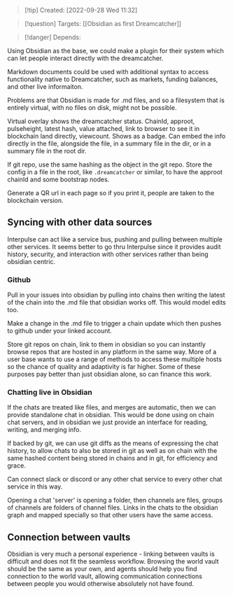 >[!tip] Created: [2022-09-28 Wed 11:32]

>[!question] Targets: [[Obsidian as first Dreamcatcher]]

>[!danger] Depends: 

Using Obsidian as the base, we could make a plugin for their system which can let people interact directly with the dreamcatcher.

Markdown documents could be used with additional syntax to access functionality native to Dreamcatcher, such as markets, funding balances, and other live informaiton.

Problems are that Obsidian is made for .md files, and so a filesystem that is entirely virtual, with no files on disk, might not be possible.

Virtual overlay shows the dreamcatcher status.  ChainId, approot, pulseheight, latest hash, value attached, link to browser to see it in blockchain land directly, viewcount.  Shows as a badge.  Can embed the info directly in the file, alongside the file, in a summary file in the dir, or in a summary file in the root dir.  

If git repo, use the same hashing as the object in the git repo.
Store the config in a file in the root, like `.dreamcatcher` or similar, to have the approot chainId and some bootstrap nodes.

Generate a QR url in each page so if you print it, people are taken to the blockchain version.

## Syncing with other data sources
Interpulse can act like a service bus, pushing and pulling between multiple other services.
It seems better to go thru Interpulse since it provides audit history, security, and interaction with other services rather than being obsidian centric.

### Github
Pull in your issues into obsidian by pulling into chains then writing the latest of the chain into the .md file that obsidian works off.
This would model edits too.

Make a change in the .md file to trigger a chain update which then pushes to github under your linked account.

Store git repos on chain, link to them in obsidian so you can instantly browse repos that are hosted in any platform in the same way.  More of a user base wants to use a range of methods to access these multiple hosts so the chance of quality and adaptivity is far higher.  Some of these purposes pay better than just obsidian alone, so can finance this work.

### Chatting live in Obsidian
If the chats are treated like files, and merges are automatic, then we can provide standalone chat in obsidian.  This would be done using on chain chat servers, and in obsidian we just provide an interface for reading, writing, and merging info.

If backed by git, we can use git diffs as the means of expressing the chat history, to allow chats to also be stored in git as well as on chain with the same hashed content being stored in chains and in git, for efficiency and grace.

Can connect slack or discord or any other chat service to every other chat service in this way.

Opening a chat 'server' is opening a folder, then channels are files, groups of channels are folders of channel files.  Links in the chats to the obsidian graph and mapped specially so that other users have the same access.

## Connection between vaults
Obsidian is very much a personal experience - linking between vaults is difficult and does not fit the seamless workflow.  Browsing the world vault should be the same as your own, and agents should help you find connection to the world vault, allowing communication connections between people you would otherwise absolutely not have found.